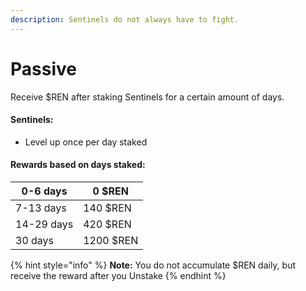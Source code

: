 ```yaml
---
description: Sentinels do not always have to fight.
---
```


# Passive

Receive $REN after staking Sentinels for a certain amount of days.

#### Sentinels:

* Level up once per day staked

#### &#x20;Rewards based on days staked:

| 0-6 days   | 0 $REN    |
| ---------- | --------- |
| 7-13 days  | 140 $REN  |
| 14-29 days | 420 $REN  |
| 30 days    | 1200 $REN |

{% hint style="info" %}
**Note:** You do not accumulate $REN daily, but receive the reward after you Unstake
{% endhint %}
